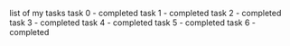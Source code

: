 list of my tasks
task 0 - completed
task 1 - completed
task 2 - completed
task 3 - completed
task 4 - completed
task 5 -  completed
task 6 - completed

